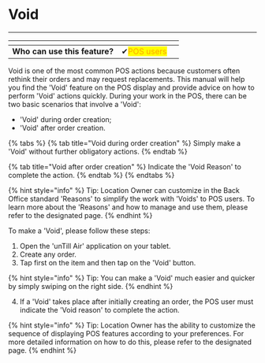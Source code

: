 # Void

***

<table data-card-size="large" data-view="cards" data-full-width="false"><thead><tr><th></th><th></th><th></th></tr></thead><tbody><tr><td><strong>Who can use this feature?</strong></td><td><span data-gb-custom-inline data-tag="emoji" data-code="2714">✔</span><mark style="color:orange;">POS users</mark></td><td></td></tr></tbody></table>

Void is one of the most common POS actions because customers often rethink their orders and may request replacements. This manual will help you find the 'Void' feature on the POS display and provide advice on how to perform 'Void' actions quickly. During your work in the POS, there can be two basic scenarios that involve a 'Void':

* 'Void' during order creation;
* 'Void' after order creation.

{% tabs %}
{% tab title="Void during order creation" %}
Simply make a 'Void' without further obligatory actions.
{% endtab %}

{% tab title="Void after order creation" %}
Indicate the 'Void Reason' to complete the action.
{% endtab %}
{% endtabs %}

{% hint style="info" %}
Tip: Location Owner can customize in the Back Office standard 'Reasons' to simplify the work with 'Voids' to POS users. To learn more about the 'Reasons' and how to manage and use them, please refer to the designated page.
{% endhint %}

To make a 'Void', please follow these steps:

1. Open the 'unTill Air' application on your tablet.
2. Create any order.
3. Tap first on the item and then tap on the 'Void' button.

{% hint style="info" %}
Tip: You can make a 'Void' much easier and quicker by simply swiping on the right side.
{% endhint %}

4. If a 'Void' takes place after initially creating an order, the POS user must indicate the 'Void reason' to complete the action.

{% hint style="info" %}
Tip: Location Owner has the ability to customize the sequence of displaying POS features according to your preferences. For more detailed information on how to do this, please refer to the designated page.
{% endhint %}
